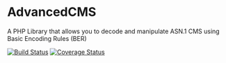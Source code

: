 # AdvancedCMS
A PHP Library that allows you to decode and manipulate ASN.1 CMS using Basic Encoding Rules (BER)

[![Build Status](https://travis-ci.org/Falseclock/AdvancedCMS.svg?branch=master)](https://travis-ci.org/Falseclock/AdvancedCMS)
[![Coverage Status](https://coveralls.io/repos/github/Falseclock/AdvancedCMS/badge.svg?branch=master)](https://coveralls.io/github/Falseclock/AdvancedCMS?branch=master)